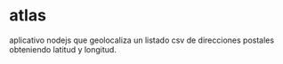 # atlas
aplicativo nodejs que geolocaliza un listado csv de direcciones postales obteniendo latitud y longitud.
